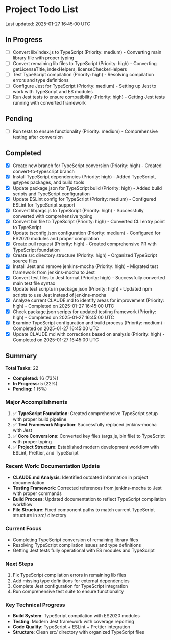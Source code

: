 # Project Todo List

Last updated: 2025-01-27 16:45:00 UTC

## In Progress
- [ ] Convert lib/index.js to TypeScript (Priority: medium) - Converting main library file with proper typing
- [ ] Convert remaining lib files to TypeScript (Priority: high) - Converting getLicenseTitle, indexHelpers, licenseCheckerHelpers
- [ ] Test TypeScript compilation (Priority: high) - Resolving compilation errors and type definitions
- [ ] Configure Jest for TypeScript (Priority: medium) - Setting up Jest to work with TypeScript and ES modules
- [ ] Run Jest tests to ensure compatibility (Priority: high) - Getting Jest tests running with converted framework

## Pending
- [ ] Run tests to ensure functionality (Priority: medium) - Comprehensive testing after conversion

## Completed
- [x] Create new branch for TypeScript conversion (Priority: high) - Created convert-to-typescript branch
- [x] Install TypeScript dependencies (Priority: high) - Added TypeScript, @types packages, and build tools
- [x] Update package.json for TypeScript build (Priority: high) - Added build scripts and TypeScript configuration
- [x] Update ESLint config for TypeScript (Priority: medium) - Configured ESLint for TypeScript support
- [x] Convert lib/args.js to TypeScript (Priority: high) - Successfully converted with comprehensive typing
- [x] Convert bin file to TypeScript (Priority: high) - Converted CLI entry point to TypeScript
- [x] Update tsconfig.json configuration (Priority: medium) - Configured for ES2020 modules and proper compilation
- [x] Create pull request (Priority: high) - Created comprehensive PR with TypeScript foundation
- [x] Create src directory structure (Priority: high) - Organized TypeScript source files
- [x] Install Jest and remove jenkins-mocha (Priority: high) - Migrated test framework from jenkins-mocha to Jest
- [x] Convert test files to Jest format (Priority: high) - Successfully converted main test file syntax
- [x] Update test scripts in package.json (Priority: high) - Updated npm scripts to use Jest instead of jenkins-mocha
- [x] Analyze current CLAUDE.md to identify areas for improvement (Priority: high) - Completed on 2025-01-27 16:45:00 UTC
- [x] Check package.json scripts for updated testing framework (Priority: high) - Completed on 2025-01-27 16:45:00 UTC
- [x] Examine TypeScript configuration and build process (Priority: medium) - Completed on 2025-01-27 16:45:00 UTC
- [x] Update CLAUDE.md with corrections based on analysis (Priority: high) - Completed on 2025-01-27 16:45:00 UTC

## Summary

**Total Tasks:** 22
- **Completed:** 16 (73%)
- **In Progress:** 5 (22%)
- **Pending:** 1 (5%)

### Major Accomplishments
1. ✅ **TypeScript Foundation**: Created comprehensive TypeScript setup with proper build pipeline
2. ✅ **Test Framework Migration**: Successfully replaced jenkins-mocha with Jest
3. ✅ **Core Conversions**: Converted key files (args.js, bin file) to TypeScript with proper typing
4. ✅ **Project Structure**: Established modern development workflow with ESLint, Prettier, and TypeScript

### Recent Work: Documentation Update
- **CLAUDE.md Analysis**: Identified outdated information in project documentation
- **Testing Framework**: Corrected references from jenkins-mocha to Jest with proper commands
- **Build Process**: Updated documentation to reflect TypeScript compilation workflow
- **File Structure**: Fixed component paths to match current TypeScript structure in src/ directory

### Current Focus
- Completing TypeScript conversion of remaining library files
- Resolving TypeScript compilation issues and type definitions
- Getting Jest tests fully operational with ES modules and TypeScript

### Next Steps
1. Fix TypeScript compilation errors in remaining lib files
2. Add missing type definitions for external dependencies
3. Complete Jest configuration for TypeScript integration
4. Run comprehensive test suite to ensure functionality

### Key Technical Progress
- **Build System**: TypeScript compilation with ES2020 modules
- **Testing**: Modern Jest framework with coverage reporting
- **Code Quality**: TypeScript + ESLint + Prettier integration
- **Structure**: Clean src/ directory with organized TypeScript files